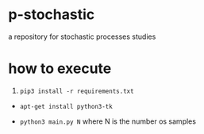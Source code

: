 # p-stochastic
a repository for stochastic processes studies

# how to execute

1. `pip3 install -r requirements.txt`

- `apt-get install python3-tk`

- `python3 main.py N` where N is the number os samples
